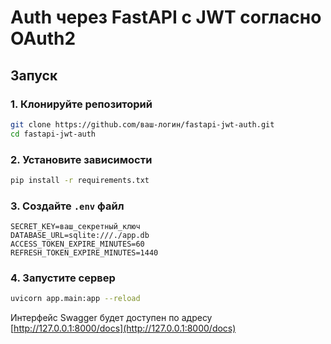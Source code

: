 # Auth через FastAPI с JWT согласно OAuth2

## Запуск

### 1. Клонируйте репозиторий

```bash
git clone https://github.com/ваш-логин/fastapi-jwt-auth.git
cd fastapi-jwt-auth
````

### 2. Установите зависимости

```bash
pip install -r requirements.txt
```

### 3. Создайте `.env` файл

```env
SECRET_KEY=ваш_секретный_ключ
DATABASE_URL=sqlite:///./app.db
ACCESS_TOKEN_EXPIRE_MINUTES=60
REFRESH_TOKEN_EXPIRE_MINUTES=1440
```

### 4. Запустите сервер

```bash
uvicorn app.main:app --reload
```

Интерфейс Swagger будет доступен по адресу [http://127.0.0.1:8000/docs](http://127.0.0.1:8000/docs)


